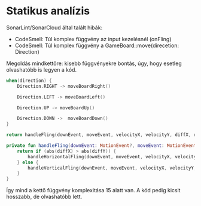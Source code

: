 # Statikus analízis

SonarLint/SonarCloud által talált hibák:
- CodeSmell: Túl komplex függvény az input kezelésnél (onFling)
- CodeSmell: Túl komplex függvény a GameBoard::move(direcetion: Direction)

Megoldás mindkettőre: kisebb függvényekre bontás, úgy, hogy esetleg olvashatóbb is legyen a kód.

```kotlin
when(direction) {
    Direction.RIGHT -> moveBoardRight()

    Direction.LEFT -> moveBoardLeft()

    Direction.UP -> moveBoardUp()

    Direction.DOWN ->  moveBoardDown()
}
```

```kotlin
return handleFling(downEvent, moveEvent, velocityX, velocityY, diffX, diffY)

private fun handleFling(downEvent: MotionEvent?, moveEvent: MotionEvent?, velocityX: Float, velocityY: Float, diffX: Float, diffY: Float) : Boolean {
    return if (abs(diffX) > abs(diffY)) {
        handleHorizontalFling(downEvent, moveEvent, velocityX, velocityY, diffX)
    } else {
        handleVerticalFling(downEvent, moveEvent, velocityX, velocityY, diffY)
    }
}
```

Így mind a kettő függvény komplexitása 15 alatt van. A kód pedig kicsit hosszabb, de olvashatóbb lett.